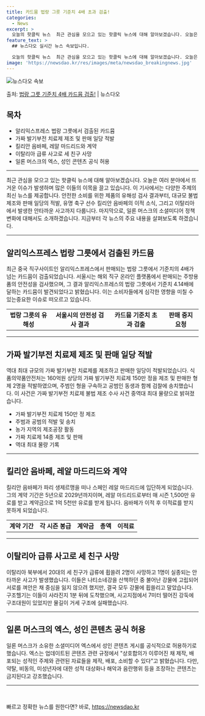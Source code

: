 ```yaml
---
title: 카드뮴 법랑 그릇 기준치 4배 초과 검출!
categories:
  - News
excerpt: >
  오늘의 핫클릭 뉴스  최근 관심을 모으고 있는 핫클릭 뉴스에 대해 알아보겠습니다. 오늘은 여러 분야에서 뜨거…
feature_text: >
  ## 뉴스다오 실시간 뉴스 속보입니다.

  오늘의 핫클릭 뉴스  최근 관심을 모으고 있는 핫클릭 뉴스에 대해 알아보겠습니다. 오늘은 여러 분야에서 뜨거…
image: 'https://newsdao.kr/res/images/meta/newsdao_breakingnews.jpg'
---
```


![뉴스다오 속보](https://newsdao.kr/res/images/meta/newsdao_breakingnews.jpg)

<p>출처: <a href="https://newsdao.kr/4061" rel="dofollow">법랑 그릇 기준치 4배 카드뮴 검출!</a> | 뉴스다오</p>

<h2 data-ke-size="size26">목차</h2>
<ul>
  <li>알리익스프레스 법랑 그릇에서 검출된 카드뮴</li>
  <li>가짜 발기부전 치료제 제조 및 판매 일당 적발</li>
  <li>킬리안 음바페, 레알 마드리드와 계약</li>
  <li>이탈리아 급류 사고로 세 친구 사망</li>
  <li>일론 머스크의 엑스, 성인 콘텐츠 공식 허용</li>
</ul>
<hr>
<p data-ke-size="size16">최근 관심을 모으고 있는 핫클릭 뉴스에 대해 알아보겠습니다. 오늘은 여러 분야에서 뜨거운 이슈가 발생하며 많은 이들의 이목을 끌고 있습니다. 이 기사에서는 다양한 주제의 최신 뉴스를 제공합니다. 안전한 소비를 위한 제품의 유해성 검사 결과부터, 대규모 불법 제조와 판매 일당의 적발, 유명 축구 선수 킬리안 음바페의 이적 소식, 그리고 이탈리아에서 발생한 안타까운 사고까지 다룹니다. 마지막으로, 일론 머스크의 소셜미디어 정책 변화에 대해서도 소개하겠습니다. 지금부터 각 뉴스의 주요 내용을 살펴보도록 하겠습니다.</p>
<hr>

<h2 data-ke-size="size26">알리익스프레스 법랑 그릇에서 검출된 카드뮴</h2>
<p data-ke-size="size16">최근 중국 직구사이트인 알리익스프레스에서 판매되는 법랑 그릇에서 기준치의 4배가 넘는 카드뮴이 검출되었습니다. 서울시는 해외 직구 온라인 플랫폼에서 판매되는 주방용품의 안전성을 검사했으며, 그 결과 알리익스프레스의 법랑 그릇에서 기준치 4.14배에 달하는 카드뮴이 발견되었다고 밝혔습니다. 이는 소비자들에게 심각한 영향을 미칠 수 있는중요한 이슈로 떠오르고 있습니다.</p>

<table>
  <tr>
    <td style="text-align: center; height: 17px;"><b>법랑 그릇의 유해성</b></td>
    <td style="text-align: center; height: 17px;"><b>서울시의 안전성 검사 결과</b></td>
    <td style="text-align: center; height: 17px;"><b>카드뮴 기준치 초과 검출</b></td>
    <td style="text-align: center; height: 17px;"><b>판매 중지 요청</b></td>
  </tr>
</table>
<hr>

<h2 data-ke-size="size26">가짜 발기부전 치료제 제조 및 판매 일당 적발</h2>
<p data-ke-size="size16">역대 최대 규모의 가짜 발기부전 치료제를 제조하고 판매한 일당이 적발되었습니다. 식품의약품안전처는 160억원 상당의 가짜 발기부전 치료제 150만 정을 제조 및 판매한 형제 2명을 적발하였으며, 주범인 형을 구속하고 공범인 동생과 함께 검찰에 송치했습니다. 이 사건은 가짜 발기부전 치료제 불법 제조 수사 사건 중역대 최대 물량으로 밝혀졌습니다.</p>

<ul>
  <li>가짜 발기부전 치료제 150만 정 제조</li>
  <li>주범과 공범의 적발 및 송치</li>
  <li>농가 지역의 제조공장 활동</li>
  <li>가짜 치료제 14종 제조 및 판매</li>
  <li>역대 최대 물량 기록</li>
</ul>
<hr>

<h2 data-ke-size="size26">킬리안 음바페, 레알 마드리드와 계약</h2>
<p data-ke-size="size16">킬리안 음바페가 파리 생제르맹을 떠나 스페인 레알 마드리드에 입단하게 되었습니다. 그의 계약 기간은 5년으로 2029년까지이며, 레알 마드리드로부터 매 시즌 1,500만 유로를 받고 계약금으로 1억 5천만 유로를 받게 됩니다. 음바페가 이적 후 이적료를 받지 못하게 되었습니다.</p>

<table>
  <tr>
    <td style="text-align: center; height: 17px;"><b>계약 기간</b></td>
    <td style="text-align: center; height: 17px;"><b>각 시즌 봉급</b></td>
    <td style="text-align: center; height: 17px;"><b>계약금</b></td>
    <td style="text-align: center; height: 17px;"><b>총액</b></td>
    <td style="text-align: center; height: 17px;"><b>이적료</b></td>
  </tr>
</table>
<hr>

<h2 data-ke-size="size26">이탈리아 급류 사고로 세 친구 사망</h2>
<p data-ke-size="size16">이탈리아 북부에서 20대의 세 친구가 급류에 휩쓸려 2명이 사망하고 1명이 실종되는 안타까운 사고가 발생했습니다. 이들은 나티소네강을 산책하던 중 불어난 강물에 고립되어 서로를 껴안은 채 중심을 잃지 않으려 했지만, 결국 모두 강물에 휩쓸리고 말았습니다. 구조헬기는 이들이 사라진지 1분 뒤에 도착했으며, 사고지점에서 7미터 떨어진 강둑에 구조대원이 있었지만 물길이 거세 구조에 실패했습니다.</p>
<hr>

<h2 data-ke-size="size26">일론 머스크의 엑스, 성인 콘텐츠 공식 허용</h2>
<p data-ke-size="size16">일론 머스크가 소유한 소셜미디어 엑스에서 성인 콘텐츠 게시를 공식적으로 허용하기로 했습니다. 엑스는 업데이트된 콘텐츠 관련 규정에서 "상호합의가 이루어진 채 제작, 배포되는 성적인 주제와 관련된 자료들을 제작, 배포, 소비할 수 있다"고 밝혔습니다. 다만, 약탈, 비동의, 미성년자에 대한 성적 대상화나 해악과 음란행위 등을 조장하는 콘텐츠는 금지된다고 강조했습니다.</p>
<hr>
<p data-ke-size="size16">&nbsp;</p> 

빠르고 정확한 뉴스를 원한다면? 바로, <a href="https://newsdao.kr" rel="dofollow">https://newsdao.kr</a>


